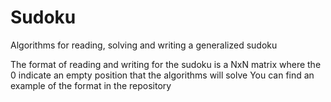 # Sudoku
Algorithms for reading, solving and writing a generalized sudoku

The format of reading and writing for the sudoku is a NxN matrix where the 0 indicate an empty position that the algorithms will solve
You can find an example of the format in the repository
